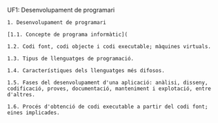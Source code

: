 UF1: Desenvolupament de programari


    1. Desenvolupament de programari

    [1.1. Concepte de programa informàtic](

    1.2. Codi font, codi objecte i codi executable; màquines virtuals.

    1.3. Tipus de llenguatges de programació.

    1.4. Característiques dels llenguatges més difosos.

    1.5. Fases del desenvolupament d'una aplicació: anàlisi, disseny, codificació, proves, documentació, manteniment i explotació, entre d'altres.

    1.6. Procés d'obtenció de codi executable a partir del codi font; eines implicades.
